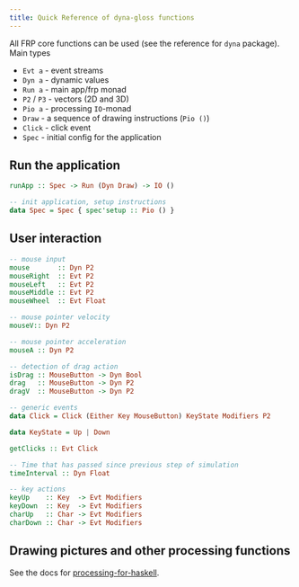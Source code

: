 ```yaml
---
title: Quick Reference of dyna-gloss functions
---
```


All FRP core functions can be used (see the reference for `dyna` package).
Main types 
* `Evt a` - event streams
* `Dyn a` - dynamic values
* `Run a` - main app/frp monad
* `P2` / `P3`  - vectors (2D and 3D)
* `Pio a` - processing `IO`-monad
* `Draw` - a sequence of drawing instructions (`Pio ()`)
* `Click` - click event
* `Spec`  - initial config for the application

## Run the application

```haskell
runApp :: Spec -> Run (Dyn Draw) -> IO ()

-- init application, setup instructions
data Spec = Spec { spec'setup :: Pio () }
```

## User interaction

```haskell
-- mouse input
mouse       :: Dyn P2
mouseRight  :: Evt P2
mouseLeft   :: Evt P2
mouseMiddle :: Evt P2
mouseWheel  :: Evt Float

-- mouse pointer velocity
mouseV:: Dyn P2

-- mouse pointer acceleration
mouseA :: Dyn P2

-- detection of drag action
isDrag :: MouseButton -> Dyn Bool
drag   :: MouseButton -> Dyn P2
dragV  :: MouseButton -> Dyn P2

-- generic events
data Click = Click (Either Key MouseButton) KeyState Modifiers P2	

data KeyState = Up | Down

getClicks :: Evt Click

-- Time that has passed since previous step of simulation
timeInterval :: Dyn Float

-- key actions
keyUp    :: Key  -> Evt Modifiers
keyDown  :: Key  -> Evt Modifiers
charUp   :: Char -> Evt Modifiers
charDown :: Char -> Evt Modifiers
```

## Drawing pictures and other processing functions

See the docs for 
[processing-for-haskell](https://hackage.haskell.org/package/processing-for-haskell).

